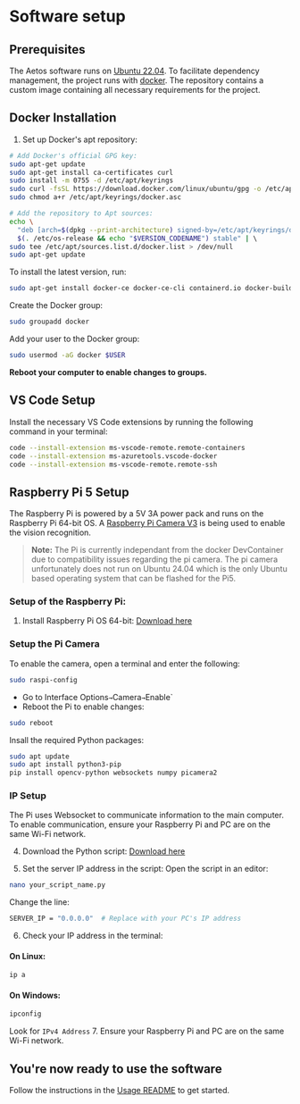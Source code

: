 # Software setup

## Prerequisites

The Aetos software runs on [Ubuntu 22.04](https://releases.ubuntu.com/jammy/). To facilitate dependency management, the project runs with [docker](https://www.docker.com/). The repository contains a custom image containing all necessary requirements for the project.

## Docker Installation

1. Set up Docker's apt repository:

```bash
# Add Docker's official GPG key:
sudo apt-get update
sudo apt-get install ca-certificates curl
sudo install -m 0755 -d /etc/apt/keyrings
sudo curl -fsSL https://download.docker.com/linux/ubuntu/gpg -o /etc/apt/keyrings/docker.asc
sudo chmod a+r /etc/apt/keyrings/docker.asc

# Add the repository to Apt sources:
echo \  
  "deb [arch=$(dpkg --print-architecture) signed-by=/etc/apt/keyrings/docker.asc] https://download.docker.com/linux/ubuntu \  
  $(. /etc/os-release && echo "$VERSION_CODENAME") stable" | \  
sudo tee /etc/apt/sources.list.d/docker.list > /dev/null
sudo apt-get update
```

To install the latest version, run:

```bash
sudo apt-get install docker-ce docker-ce-cli containerd.io docker-buildx-plugin docker-compose-plugin
```

Create the Docker group:

```bash
sudo groupadd docker
```

Add your user to the Docker group:

```bash
sudo usermod -aG docker $USER
```

**Reboot your computer to enable changes to groups.**

## VS Code Setup

Install the necessary VS Code extensions by running the following command in your terminal:

```bash
code --install-extension ms-vscode-remote.remote-containers
code --install-extension ms-azuretools.vscode-docker
code --install-extension ms-vscode-remote.remote-ssh
```

## Raspberry Pi 5 Setup
The Raspberry Pi is powered by a 5V 3A power pack and runs on the Raspberry Pi 64-bit OS. A [Raspberry Pi Camera V3](https://www.pishop.ca/product/raspberry-pi-camera-module-3/?src=raspberrypi) is being used to enable the vision recognition.

> **Note:** The Pi is currently independant from the docker DevContainer due to compatibility issues regarding the pi camera. The pi camera unfortunately does not run on Ubuntu 24.04 which is the only Ubuntu based operating system that can be flashed for the Pi5.

<!-- It's using a Raspberry Pi Camera V3 and communicates with the PC via a WebSocket server. -->
<!-- We use a WebSocket server because running Docker on the Raspberry Pi OS 64-bit has been difficult (impossible).
The problem has been resolved by simply sending the video feed and the command vector to the main PC using a WebSocket server.
We could have used Ubuntu instead of Raspbian, but Ubuntu doesn't have certain packages required for using the Raspberry Pi camera.

The Python script running on the Raspberry Pi detects the largest object of a certain color and sends a speed vector
oriented in the direction of the object. The magnitude of the vector varies between 0 → 1. -->

### Setup of the Raspberry Pi:
1. Install Raspberry Pi OS 64-bit: [Download here](https://www.raspberrypi.com/software/)

### Setup the Pi Camera
To enable the camera, open a terminal and enter the following:

```bash
sudo raspi-config
```
- Go to Interface Options` → `Camera` → `Enable`
- Reboot the Pi to enable changes:
```bash
sudo reboot
```
Insall the required Python packages:
```bash
sudo apt update  
sudo apt install python3-pip  
pip install opencv-python websockets numpy picamera2
```

### IP Setup
The Pi uses Websocket to communicate information to the main computer. To enable communication, ensure your Raspberry Pi and PC are on the same Wi-Fi network.

4. Download the Python script:
[Download here](https://github.com/Projet-S4-MDM/Aetos)

7. Set the server IP address in the script:
Open the script in an editor:
```bash
nano your_script_name.py
```
Change the line:
```bash
SERVER_IP = "0.0.0.0"  # Replace with your PC's IP address
```
6. Check your IP address in the terminal:
#### On Linux:
```bash
ip a
```
#### On Windows:
```bash
ipconfig
```
Look for `IPv4 Address`
7. Ensure your Raspberry Pi and PC are on the same Wi-Fi network.

## You're now ready to use the software
Follow the instructions in the [Usage README]((doc/usage.md)) to get started.


<!-- ### Running the Application
1. **On the PC (Server):**
- Start your WebSocket server by running the cam script in the àetos_cam` package.
- Open Docker in VScode and launch **Terminator** in the terminal:
```bash
terminator
```
- Navigate to the ROS2 workspace
```bash
cd /home/user/ros2_ws
```
- Buid the workspace:
```bash
b
```
- Run the Websocket server:
```bash
ros2 run aetos_cam camera
```
2. **You should see this in the terminal:**
```bash
Aetos@david-950QDB:/home/ws/ros2_ws$ ros2 run aetos_cam camera  
[WebSocket] Serveur démarré sur le port 8765  
[INFO] [1742396874.530350073] [data_publisher]: [ROS2] Publication: x=0.0, y=0.0, z=0.0  
```
3. **On the Raspberry Pi (Client):**

Start the Python script
```bash
python3 aetos_raspberry_Pi.py
```
### Auto-start the Python script on boot
1. Edit the `rc.local. file` :
```bash
sudo nano /etc/rc.local
```
2. Add the following line before the `exit 0`:
```bash
python3 /home/pi/<your-project-folder>/your_script_name.py &
```
- Replace `<your-project-folder>`and `your_script_name.py` with the actual path and filename
- the `&`at the end ensures the cript run in the background
3. Save and exit:
Press `CTRL + X`→ `Y` → `Enter`
4. Make `rc.local` executable (if it isn't already):
```bash
sudo chmod +x /etc/rc.local
```
5. Reboot the Raspberry Pi to verify:
```bash
sudo reboot
```
The script will now automatically stat on boot.

### Customization
1. **Change the color being detected:**
Modify the HSV range in the script:
```bash
lower_pink = np.array([30, 50, 50])  
upper_pink = np.array([90, 255, 255])  
```
2. **Adjust the dead zone size:**
Change the `dead_zone_size`parameter:
```bash
dead_zone_size = 0.2  # 20% of the image center
```
### Troubleshooting
If it doesn't work, here are some things you can check:

1. Check if the camera is connected and if your Raspberry Pi can display the video:
```bash
libcamera-hello
```
2. Verify that the IP address of your PC is correct and that you are connected to the same network.

3. Make sure the WebSocket server is running on your PC.

4. If it still doesn't work, good luck! ❤️ -->


